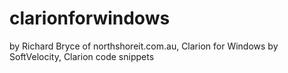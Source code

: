 # clarionforwindows
by Richard Bryce of northshoreit.com.au, Clarion for Windows by SoftVelocity, Clarion code snippets
